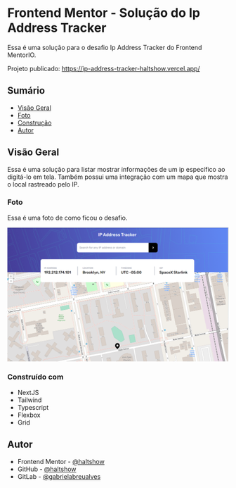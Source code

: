 # Frontend Mentor - Solução do Ip Address Tracker

Essa é uma solução para o desafio Ip Address Tracker do Frontend MentorIO.

Projeto publicado: https://ip-address-tracker-haltshow.vercel.app/

## Sumário

- [Visão Geral](#visão-geral)
- [Foto](#foto)
- [Construção](#construído-com)
- [Autor](#autor)

## Visão Geral

Essa é uma solução para listar mostrar informações de um ip específico ao digitá-lo em tela. Também possui uma integração com um mapa que mostra o local rastreado pelo IP.

### Foto

Essa é uma foto de como ficou o desafio.

![](./screenshot.PNG)

### Construído com

- NextJS
- Tailwind
- Typescript
- Flexbox
- Grid

## Autor

- Frontend Mentor - [@haltshow](https://www.frontendmentor.io/profile/haltshow)
- GitHub - [@haltshow](https://github.com/haltshow)
- GitLab - [@gabrielabreualves](https://gitlab.com/gabrielabreualves)